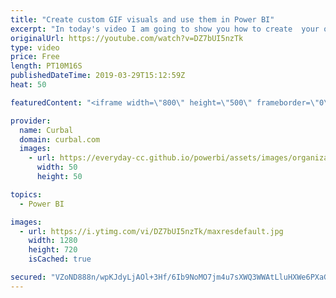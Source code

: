 ```yaml
---
title: "Create custom GIF visuals and use them in Power BI"
excerpt: "In today's video I am going to show you how to create  your own custom visuals (no code) as gif and import them in power bi. Curious? Lets go! #powerbi #curbal #gifvisuals  Link to Data gif maker announcement:https://www.blog.google/outreach-initiatives/google-news-initiative/using-data-gif-maker-compare-data-and-tell-stories/"
originalUrl: https://youtube.com/watch?v=DZ7bUI5nzTk
type: video
price: Free
length: PT10M16S
publishedDateTime: 2019-03-29T15:12:59Z
heat: 50

featuredContent: "<iframe width=\"800\" height=\"500\" frameborder=\"0\" src=\"https://www.youtube.com/embed/DZ7bUI5nzTk\" allow=\"accelerometer; autoplay; encrypted-media; gyroscope; picture-in-picture\" allowfullscreen></iframe>"

provider:
  name: Curbal
  domain: curbal.com
  images:
    - url: https://everyday-cc.github.io/powerbi/assets/images/organizations/curbal.com-50x50.jpg
      width: 50
      height: 50

topics:
  - Power BI

images:
  - url: https://i.ytimg.com/vi/DZ7bUI5nzTk/maxresdefault.jpg
    width: 1280
    height: 720
    isCached: true

secured: "VZoND888n/wpKJdyLjAOl+3Hf/6Ib9NoMO7jm4u7sXWQ3WWAtLluHXWe6PXaGHPdtKSvoOrIQ4ht00145FRitJuZiLm0+uO7h9WTkRT7K0Kc5FrvgIufgW23s1XOB+CJvDUlFtvFVLlOHjC3mTKGt2NFAhkoIXhKRMeF4VfjK5sBn9CbFJ7tgYdETF0yCUC8pFHSQpUv1IIc3pjdxk2FmFBUqtK5iXHt+HIehCFOt7lxIF6rDFP4i+i0WUjmZgAD/fKtfGA+YbvTJxCAmnIHg+PImSsRUP3xpjukp92lTGoTPvH4qIAREI4OPhDBPF696hrF8oc+xohcu56g3X0iRsgpQAH3vmXETdViVGWtT9f6wdfSa06MYCFZIhOVDGJPrA5XuYwrkM7CMQw4F7SeD2YOWEsD2C76O+iIYxeQAVk=;A072jnaG6+qe14+vLJp1Gg=="
---
```


